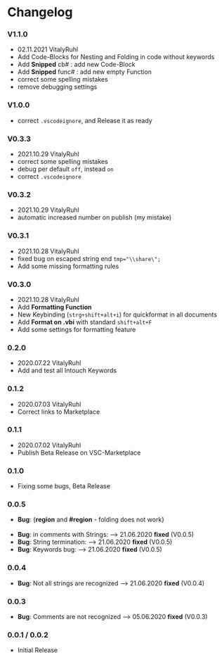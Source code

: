 # Changelog

<!-- markdownlint-disable MD033 -->
<!-- markdownlint-disable MD001 -->
<!-- markdownlint-disable MD013 -->
<!-- markdownlint-disable MD025 -->

### V1.1.0

- 02.11.2021 VitalyRuhl
- Add Code-Blocks for Nesting and Folding in code without keywords
- Add **Snipped** cb# : add new Code-Block
- Add **Snipped** func# : add new empty Function
- correct some spelling mistakes
- remove debugging settings

### V1.0.0

- correct `.vscodeignore`, and Release it as ready

### V0.3.3

- 2021.10.29 VitalyRuhl
- correct some spelling mistakes
- debug per default `off`, instead `on`
- correct `.vscodeignore`

### V0.3.2

- 2021.10.29 VitalyRuhl
- automatic increased number on publish (my mistake)

### V0.3.1

- 2021.10.28 VitalyRuhl
- fixed bug on escaped string end `tmp="\\share\";`
- Add some missing formatting rules

### V0.3.0

- 2021.10.28 VitalyRuhl
- Add **Formatting Function**
- New Keybinding (`strg+shift+alt+i`) for quickformat in all documents
- Add **Format on .vbi** with standard `shift+alt+F`
- Add some settings for formatting feature

### 0.2.0

- 2020.07.22 VitalyRuhl
- Add and test all Intouch Keywords

### 0.1.2

- 2020.07.03 VitalyRuhl
- Correct links to Marketplace

### 0.1.1

- 2020.07.02 VitalyRuhl
- Publish Beta Release on VSC-Marketplace

### 0.1.0

- Fixing some bugs, Beta Release

### 0.0.5

- **Bug**: {**region** and **#region** - folding does not work} <br /><br />
- **Bug**: in comments with Strings: --> 21.06.2020 **fixed** (V0.0.5)
- **Bug**: String termination: --> 21.06.2020 **fixed** (V0.0.5)
- **Bug**: Keywords bug: --> 21.06.2020 **fixed** (V0.0.5)

### 0.0.4

- **Bug**: Not all strings are recognized --> 21.06.2020 **fixed** (V0.0.4)

### 0.0.3

- **Bug**: Comments are not recognized --> 05.06.2020 **fixed** (V0.0.3)

### 0.0.1 / 0.0.2

- Initial Release
